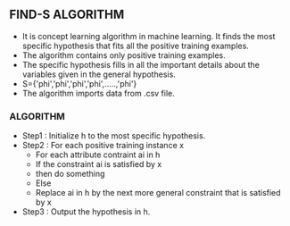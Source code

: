 ## FIND-S ALGORITHM

* It is concept learning algorithm in machine learning. It finds the most specific hypothesis that fits all the positive training examples. 
* The algorithm contains only positive training examples. 
* The specific hypothesis fills in all the important details about the variables given in the general hypothesis. 
* S={'phi','phi','phi','phi',.....,'phi'}
* The algorithm imports data from .csv file.

### ALGORITHM

* Step1 : Initialize h to the most specific hypothesis.
* Step2 : For each positive training instance x  
  * For each attribute contraint ai in h  
  * If the constraint ai is satisfied by x  
  * then do something 
  * Else  
  * Replace ai in h by the next more general constraint that is satisfied by x
* Step3 : Output the hypothesis in h.
